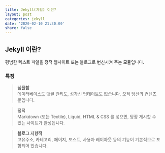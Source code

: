 ```yaml
---
title: Jekyll(지킬) 이란?
layout: post
categories: jekyll
date: '2020-02-10 21:30:00'
share: false
---
```


## Jekyll 이란?

평범한 텍스트 파일을 정적 웹사이트 또는 블로그로 변신시켜 주는 모듈입니다.

### 특징

> **심플함**  
> 데이터베이스도 댓글 관리도, 성가신 업데이트도 없습니다. 오직 당신의 컨텐츠뿐입니다.
	
> **정적**  
> Markdown (또는 Textile), Liquid, HTML & CSS 를 넣으면, 당장 게시할 수 있는 사이트가 완성됩니다.
	
> **블로그 지향적**  
> 고유주소, 카테고리, 페이지, 포스트, 사용자 레이아웃 등의 기능이 기본적으로 포함되어 있습니다.